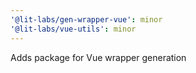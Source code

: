 ```yaml
---
'@lit-labs/gen-wrapper-vue': minor
'@lit-labs/vue-utils': minor
---
```


Adds package for Vue wrapper generation
